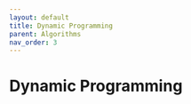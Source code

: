 ```yaml
---
layout: default
title: Dynamic Programming
parent: Algorithms
nav_order: 3
---
```


# Dynamic Programming
